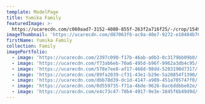 ```yaml
---
template: ModelPage
title: Yumika Family
featuredImage: >-
  https://ucarecdn.com/c060aad7-3152-4080-855f-263f2a716f25/-/crop/1549x1088/0,0/-/preview/
imageThumbnail: 'https://ucarecdn.com/d87063f6-ac9a-40e7-9272-e10484b76fbc/'
firstName: Yumika Family
collection: Family
imagePortfolio:
  - image: 'https://ucarecdn.com/2397c090-f17b-46ab-a0b3-0c3179bb09b0/'
  - image: 'https://ucarecdn.com/f73ab6eb-70a6-495d-b96f-9962a3db4c95/'
  - image: 'https://ucarecdn.com/578e7ee8-af17-468d-98dd-5283190d7317/'
  - image: 'https://ucarecdn.com/89fa2039-cf31-43e1-b29e-5a20854f1390/'
  - image: 'https://ucarecdn.com/dbb78d39-dc1d-4147-a989-451a705747f0/'
  - image: 'https://ucarecdn.com/0d559735-f71a-4bde-9626-8ac6ddbbe02e/'
  - image: 'https://ucarecdn.com/e4c73c47-78b4-4917-9e3e-3845f6b49d9d/'
---
```


